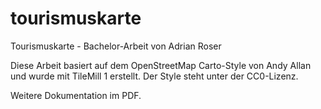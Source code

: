 # tourismuskarte
Tourismuskarte - Bachelor-Arbeit von Adrian Roser

Diese Arbeit basiert auf dem OpenStreetMap Carto-Style von Andy Allan und wurde mit TileMill 1 erstellt. Der Style steht unter der CC0-Lizenz. 

Weitere Dokumentation im PDF.

